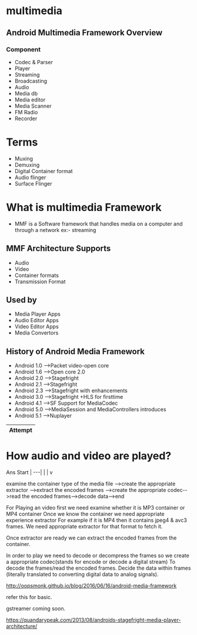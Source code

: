 # multimedia

## Android Multimedia Framework Overview
### Component
- Codec & Parser
- Player
- Streaming
- Broadcasting
- Audio
- Media db
- Media editor
- Media Scanner
- FM Radio
- Recorder

# Terms
 - Muxing
 - Demuxing
 - Digital Container format
 - Audio flinger
 - Surface Flinger

# What is multimedia Framework
- MMF is a Software framework that handles media on a computer and through a network ex:- streaming 

## MMF Architecture Supports 
- Audio 
- Video
- Container formats
- Transmission Format

## Used by
- Media Player Apps
- Audio Editor Apps
- Video Editor Apps
- Media Convertors

## History of Android Media Framework

- Android 1.0 -->Packet video-open core
- Android 1.6 -->Open core 2.0
- Android 2.0 -->Stagefright
- Android 2.1 -->Stagefright
- Android 2.3 -->Stagefright with enhancements
- Android 3.0 -->Stagefright +HLS for firsttime
- Android 4.1 -->SF Support for MediaCodec
- Android 5.0 -->MediaSession and MediaControllers introduces 
- Android 5.1 -->Nuplayer

Attempt | 
------- | 

# How audio and video are played?
Ans
      Start |
      ---|
      |
      |
      v
    
examine the container type of the media file -->create the appropriate extractor -->extract the encoded frames -->create the appropriate codec-->read the encoded frames-->decode data-->end

For Playing an video first we need examine whether it is MP3 container or MP4 container 
Once we know the container we need appropriate experience extractor 
For example if it is MP4 then it contains jpeg4 & avc3 frames.
We need appropriate extractor for that format to fetch it.

Once extractor are ready we can extract the encoded frames from the container.

In order to play we need to decode or decompress the frames so we create a appropriate codec(stands for encode or decode a digital stream)
To decode the frames/read the encoded frames.
 Decide the data within frames (literally translated to converting digital data to analog signals).














http://oopsmonk.github.io/blog/2016/06/16/android-media-framework

refer this for basic.
 
gstreamer coming soon.

https://quandarypeak.com/2013/08/androids-stagefright-media-player-architecture/
